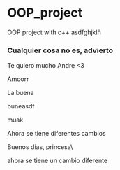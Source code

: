 # OOP_project

OOP project with c++
asdfghjklñ

### Cualquier cosa no es, advierto

Te quiero mucho Andre <3

Amoorr

La buena

buneasdf

muak

Ahora se tiene diferentes cambios

Buenos días, princesa\

ahora se tiene un cambio diferente
